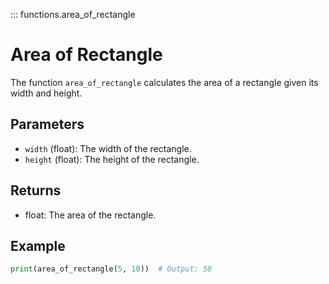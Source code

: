 ::: functions.area_of_rectangle

# Area of Rectangle

The function `area_of_rectangle` calculates the area of a rectangle given its width and height.

## Parameters

- `width` (float): The width of the rectangle.
- `height` (float): The height of the rectangle.

## Returns

- float: The area of the rectangle.

## Example

```python
print(area_of_rectangle(5, 10))  # Output: 50
